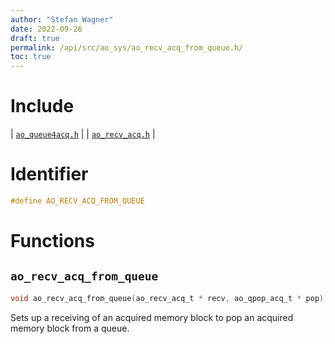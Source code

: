 ```yaml
---
author: "Stefan Wagner"
date: 2022-09-26
draft: true
permalink: /api/src/ao_sys/ao_recv_acq_from_queue.h/
toc: true
---
```


# Include

| [`ao_queue4acq.h`](ao_queue4acq.h.md) |
| [`ao_recv_acq.h`](ao_recv_acq.h.md) |

# Identifier

```c
#define AO_RECV_ACQ_FROM_QUEUE
```

# Functions

## `ao_recv_acq_from_queue`

```c
void ao_recv_acq_from_queue(ao_recv_acq_t * recv, ao_qpop_acq_t * pop);
```

Sets up a receiving of an acquired memory block to pop an acquired memory block from a queue.
